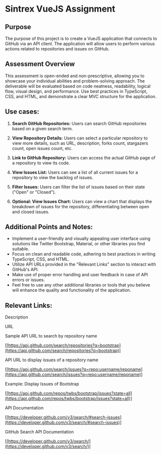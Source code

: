 # Sintrex VueJS Assignment

## Purpose

The purpose of this project is to create a VueJS application that connects to GitHub via an API client. The application will allow users to perform various actions related to repositories and issues on GitHub.

## Assessment Overview

This assessment is open-ended and non-prescriptive, allowing you to showcase your individual abilities and problem-solving approach. The deliverable will be evaluated based on code neatness, readability, logical flow, visual design, and performance. Use best practices in TypeScript, CSS, and HTML, and demonstrate a clear MVC structure for the application.

## Use cases:

1.  **Search GitHub Repositories:** Users can search GitHub repositories based on a given search term.
    
2.  **View Repository Details:** Users can select a particular repository to view more details, such as URL, description, forks count, stargazers count, open issues count, etc.
    
3.  **Link to GitHub Repository:** Users can access the actual GitHub page of a repository to view its code.
    
4.  **View Issues List:** Users can see a list of all current issues for a repository to view the backlog of issues.
    
5.  **Filter Issues:** Users can filter the list of issues based on their state ("Open" or "Closed").
    
6.  **Optional: View Issues Chart:** Users can view a chart that displays the breakdown of issues for the repository, differentiating between open and closed issues.
    

## Additional Points and Notes:

-   Implement a user-friendly and visually appealing user interface using solutions like Twitter Bootstrap, Material, or other libraries you find suitable.
-   Focus on clean and readable code, adhering to best practices in writing TypeScript, CSS, and HTML.
-   Utilize API URLs provided in the "Relevant Links" section to interact with GitHub's API.
-   Make use of proper error handling and user feedback in case of API errors or issues.
-   Feel free to use any other additional libraries or tools that you believe will enhance the quality and functionality of the application.

## Relevant Links:

Description

URL

Sample API URL to search by repository name

[[https://api.github.com/search/repositories?q=bootstrap](https://api.github.com/search/repositories?q=bootstrap)]

API URL to display issues of a repository name

[[https://api.github.com/search/issues?q=repo:username/reponame](https://api.github.com/search/issues?q=repo:username/reponame)]

Example: Display Issues of Bootstrap

[[https://api.github.com/repos/twbs/bootstrap/issues?state=all](https://api.github.com/repos/twbs/bootstrap/issues?state=all)]

API Documentation

[[https://developer.github.com/v3/search/#search-issues](https://developer.github.com/v3/search/#search-issues)]

GitHub Search API Documentation

[[https://developer.github.com/v3/search/](https://developer.github.com/v3/search/)]
